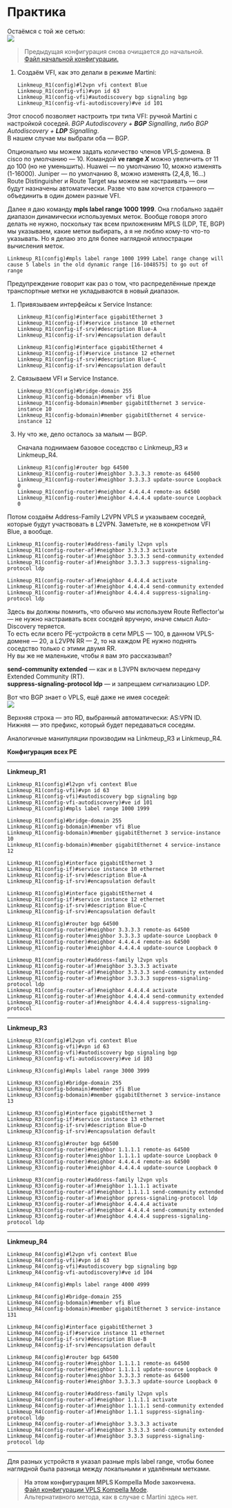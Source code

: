 # Практика

Остаёмся с той же сетью:  
![](https://habrastorage.org/files/eab/9cc/5e0/eab9cc5e0b8d4fea892cf5b513764949.png)

> Предыдущая конфигурация снова очищается до начальной.  
> [Файл начальной конфигурации.](https://docs.google.com/document/d/1_o0-Fu0_g1JGCfxGQuDWrIVzaNFRbVPUpDXdk_Rvvdo/pub)

1. Создаём VFI, как это делали в режиме Martini:

   ```text
   Linkmeup_R1(config)#l2vpn vfi context Blue 
   Linkmeup_R1(config-vfi)#vpn id 63 
   Linkmeup_R1(config-vfi)#autodiscovery bgp signaling bgp 
   Linkmeup_R1(config-vfi-autodiscovery)#ve id 101
   ```

Этот способ позволяет настроить три типа VFI: ручной Martini с настройкой соседей. _BGP Autodiscovery + **BGP** Signalling_, либо _BGP Autodiscovery + **LDP** Signalling_.  
В нашем случае мы выбрали оба — BGP.  

Опционально мы можем задать количество членов VPLS-домена. В cisco по умолчанию — 10. Командой **ve range _Х_** можно увеличить от 11 до 100 (но не уменьшить). Huawei — по умолчанию 10, можно изменять (1-16000). Juniper — по умолчанию 8, можно изменять (2,4,8, 16...)  
Route Distinguisher и Route Target мы можем не настраивать — они будут назначены автоматически. Разве что вам хочется странного — объединить в один домен разные VFI.  

Далее я даю команду **mpls label range 1000 1999**. Она глобально задаёт диапазон динамически используемых меток. Вообще говоря этого делать не нужно, поскольку так всем приложениям MPLS (LDP, TE, BGP) мы указываем, какие метки выбирать, а я не люблю кому-то что-то указывать. Но я делаю это для более наглядной иллюстрации вычисления меток.

```
Linkmeup_R1(config)#mpls label range 1000 1999 Label range change will cause 5 labels in the old dynamic range [16-1048575] to go out of range
```

Предупреждение говорит как раз о том, что распределённые прежде транспортные метки не укладываются в новый диапазон.

1. Привязываем интерфейсы к Service Instance:

   ```text
   Linkmeup_R1(config)#interface gigabitEthernet 3
   Linkmeup_R1(config-if)#service instance 10 ethernet 
   Linkmeup_R1(config-if-srv)#description Blue-A
   Linkmeup_R1(config-if-srv)#encapsulation default

   Linkmeup_R1(config)#interface gigabitEthernet 4
   Linkmeup_R1(config-if)#service instance 12 ethernet 
   Linkmeup_R1(config-if-srv)#description Blue-C
   Linkmeup_R1(config-if-srv)#encapsulation default
   ```

2. Связываем VFI и Service Instance.

   ```text
   Linkmeup_R3(config)#bridge-domain 255
   Linkmeup_R1(config-bdomain)#member vfi Blue
   Linkmeup_R1(config-bdomain)#member gigabitEthernet 3 service-instance 10
   Linkmeup_R1(config-bdomain)#member gigabitEthernet 4 service-instance 12
   ```

1. Ну что же, дело осталось за малым — BGP.

   Сначала поднимаем базовое соседство с Linkmeup\_R3 и Linkmeup\_R4.

   ```text
   Linkmeup_R1(config)#router bgp 64500 
   Linkmeup_R1(config-router)#neighbor 3.3.3.3 remote-as 64500
   Linkmeup_R1(config-router)#neighbor 3.3.3.3 update-source Loopback 0
   Linkmeup_R1(config-router)#neighbor 4.4.4.4 remote-as 64500
   Linkmeup_R1(config-router)#neighbor 4.4.4.4 update-source Loopback 0
   ```

Потом создаём Address-Family L2VPN VPLS и указываем соседей, которые будут участвовать в L2VPN. Заметьте, не в конкретном VFI Blue, а вообще.

   ```text
   Linkmeup_R1(config-router)#address-family l2vpn vpls
   Linkmeup_R1(config-router-af)#neighbor 3.3.3.3 activate
   Linkmeup_R1(config-router-af)#neighbor 3.3.3.3 send-community extended
   Linkmeup_R1(config-router-af)#neighbor 3.3.3.3 suppress-signaling-protocol ldp

   Linkmeup_R1(config-router-af)#neighbor 4.4.4.4 activate
   Linkmeup_R1(config-router-af)#neighbor 4.4.4.4 send-community extended 
   Linkmeup_R1(config-router-af)#neighbor 4.4.4.4 suppress-signaling-protocol ldp
   ```

Здесь вы должны помнить, что обычно мы используем Route Reflector'ы — не нужно настраивать всех соседей вручную, иначе смысл Auto-Discovery теряется.  
То есть если всего PE-устройств в сети MPLS — 100, в данном VPLS-домене — 20, а L2VPN RR — 2, то на каждом PE нужно поднять соседство только с этими двумя RR.  
Ну вы же не маленькие, чтобы я вам это рассказывал?  

**send-community extended** — как и в L3VPN включаем передачу Extended Community (RT).  
**suppress-signaling-protocol ldp** — и запрещаем сигнализацию LDP.  

Вот что BGP знает о VPLS, ещё даже не имея соседей:  
![](https://habrastorage.org/files/7a4/041/bfb/7a4041bfbd4d4e7aa6db6411b79efc4d.PNG)  

Верхняя строка — это RD, выбранный автоматически: AS:VPN ID.  
Нижняя — это префикс, который будет передаваться соседям.  

Аналогичные манипуляции производим на Linkmeup\_R3 и Linkmeup\_R4.  

**Конфигурация всех PE**

* * *


**Linkmeup\_R1**

   ```text
   Linkmeup_R1(config)#l2vpn vfi context Blue
   Linkmeup_R1(config-vfi)#vpn id 63
   Linkmeup_R1(config-vfi)#autodiscovery bgp signaling bgp
   Linkmeup_R1(config-vfi-autodiscovery)#ve id 101
   Linkmeup_R1(config)#mpls label range 1000 1999

   Linkmeup_R1(config)#bridge-domain 255
   Linkmeup_R1(config-bdomain)#member vfi Blue
   Linkmeup_R1(config-bdomain)#member gigabitEthernet 3 service-instance 10
   Linkmeup_R1(config-bdomain)#member gigabitEthernet 4 service-instance 12
 
   Linkmeup_R1(config)#interface gigabitEthernet 3
   Linkmeup_R1(config-if)#service instance 10 ethernet
   Linkmeup_R1(config-if-srv)#description Blue-A
   Linkmeup_R1(config-if-srv)#encapsulation default

   Linkmeup_R1(config)#interface gigabitEthernet 4
   Linkmeup_R1(config-if)#service instance 12 ethernet
   Linkmeup_R1(config-if-srv)#description Blue-C
   Linkmeup_R1(config-if-srv)#encapsulation default

   Linkmeup_R1(config)#router bgp 64500
   Linkmeup_R1(config-router)#neighbor 3.3.3.3 remote-as 64500
   Linkmeup_R1(config-router)#neighbor 3.3.3.3 update-source Loopback 0
   Linkmeup_R1(config-router)#neighbor 4.4.4.4 remote-as 64500
   Linkmeup_R1(config-router)#neighbor 4.4.4.4 update-source Loopback 0

   Linkmeup_R1(config-router)#address-family l2vpn vpls
   Linkmeup_R1(config-router-af)#neighbor 3.3.3.3 activate
   Linkmeup_R1(config-router-af)#neighbor 3.3.3.3 send-community extended
   Linkmeup_R1(config-router-af)#neighbor 3.3.3.3 suppress-signaling-protocol ldp
   Linkmeup_R1(config-router-af)#neighbor 4.4.4.4 activate
   Linkmeup_R1(config-router-af)#neighbor 4.4.4.4 send-community extended
   Linkmeup_R1(config-router-af)#neighbor 4.4.4.4 suppress-signaling-protocol
   ```

* * *


**Linkmeup\_R3**

   ```text
   Linkmeup_R3(config)#l2vpn vfi context Blue
   Linkmeup_R3(config-vfi)#vpn id 63
   Linkmeup_R3(config-vfi)#autodiscovery bgp signaling bgp
   Linkmeup_R3(config-vfi-autodiscovery)#ve id 103

   Linkmeup_R3(config)#mpls label range 3000 3999

   Linkmeup_R3(config)#bridge-domain 255
   Linkmeup_R3(config-bdomain)#member vfi Blue
   Linkmeup_R3(config-bdomain)#member gigabitEthernet 3 service-instance 13

   Linkmeup_R3(config)#interface gigabitEthernet 3
   Linkmeup_R3(config-if)#service instance 13 ethernet
   Linkmeup_R3(config-if-srv)#description Blue-D
   Linkmeup_R3(config-if-srv)#encapsulation default

   Linkmeup_R3(config)#router bgp 64500
   Linkmeup_R3(config-router)#neighbor 1.1.1.1 remote-as 64500
   Linkmeup_R3(config-router)#neighbor 1.1.1.1 update-source Loopback 0
   Linkmeup_R3(config-router)#neighbor 4.4.4.4 remote-as 64500
   Linkmeup_R3(config-router)#neighbor 4.4.4.4 update-source Loopback 0

   Linkmeup_R3(config-router)#address-family l2vpn vpls
   Linkmeup_R3(config-router-af)#neighbor 1.1.1.1 activate
   Linkmeup_R3(config-router-af)#neighbor 1.1.1.1 send-community extended
   Linkmeup_R3(config-router-af)#neighbor ppress-signaling-protocol ldp
   Linkmeup_R3(config-router-af)#neighbor 4.4.4.4 activate
   Linkmeup_R3(config-router-af)#neighbor 4.4.4.4 send-community extended
   Linkmeup_R3(config-router-af)#neighbor 4.4.4.4 suppress-signaling-protocol ldp
   ```

* * *


**Linkmeup\_R4**

   ```text
   Linkmeup_R4(config)#l2vpn vfi context Blue
   Linkmeup_R4(config-vfi)#vpn id 63
   Linkmeup_R4(config-vfi)#autodiscovery bgp signaling bgp
   Linkmeup_R4(config-vfi-autodiscovery)#ve id 104

   Linkmeup_R4(config)#mpls label range 4000 4999

   Linkmeup_R4(config)#bridge-domain 255
   Linkmeup_R4(config-bdomain)#member vfi Blue
   Linkmeup_R4(config-bdomain)#member gigabitEthernet 3 service-instance 131

   Linkmeup_R4(config)#interface gigabitEthernet 3
   Linkmeup_R4(config-if)#service instance 11 ethernet
   Linkmeup_R4(config-if-srv)#description Blue-B
   Linkmeup_R4(config-if-srv)#encapsulation default

   Linkmeup_R4(config)#router bgp 64500
   Linkmeup_R4(config-router)#neighbor 1.1.1.1 remote-as 64500
   Linkmeup_R4(config-router)#neighbor 1.1.1.1 update-source Loopback 0
   Linkmeup_R4(config-router)#neighbor 3.3.3.3 remote-as 64500
   Linkmeup_R4(config-router)#neighbor 3.3.3.3 update-source Loopback 0

   Linkmeup_R4(config-router)#address-family l2vpn vpls
   Linkmeup_R4(config-router-af)#neighbor 1.1.1.1 activate
   Linkmeup_R4(config-router-af)#neighbor 1.1.1.1 send-community extended
   Linkmeup_R4(config-router-af)#neighbor 1.1.1 suppress-signaling-protocol ldp
   Linkmeup_R4(config-router-af)#neighbor 3.3.3.3 activate
   Linkmeup_R4(config-router-af)#neighbor 3.3.3.3 send-community extended
   Linkmeup_R4(config-router-af)#neighbor 3.3.3 suppress-signaling-protocol ldp
   ```

* * *

Для разных устройств я указал разные mpls label range, чтобы более наглядной была разница между локальными и удалённым метками.

> **На этом конфигурация MPLS Kompella Mode закончена.**  
> [Файл конфигурации VPLS Kompella Mode](https://docs.google.com/document/d/1-1OfZRlsMEFuka7bSV3JQpvsaMG6fxifMtXEjr55-Mw/pub).  
> Альтернативного метода, как в случае с Martini здесь нет.

